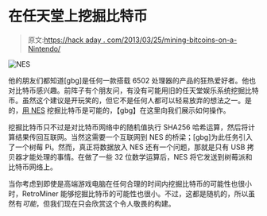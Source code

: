 # 在任天堂上挖掘比特币

> 原文:[https://hack aday . com/2013/03/25/mining-bitcoins-on-a-Nintendo/](https://hackaday.com/2013/03/25/mining-bitcoins-on-a-nintendo/)

![NES](../Images/f0c3f115d78f4e8f80cf88e5836e90d2.png)

他的朋友们都知道[gbg]是任何一款搭载 6502 处理器的产品的狂热爱好者。他也对比特币感兴趣。前阵子有个朋友问，有没有可能用旧的任天堂娱乐系统挖掘比特币。虽然这个建议是开玩笑的，但它不是任何人都可以轻易放弃的想法之一。是的，[用 NES](http://retrominer.com/) 挖掘比特币是可能的，【gbg】在这里向我们展示如何操作。

挖掘比特币只不过是对比特币网络中的随机值执行 SHA256 哈希运算，然后将计算结果传回互联网。当然这需要一个互联网到 NES 的桥梁；[gbg]为此任务引入了一个树莓 Pi。然而，真正将数据放入 NES 还有一个问题，那就是只有 USB 拷贝器才能处理的事情。在做了一些 32 位数学运算后，NES 将它发送到树莓派和比特币网络上。

当你考虑到即使是高端游戏电脑在任何合理的时间内挖掘比特币的可能性也很小时，RetroMiner 能够挖掘比特币的可能性也很小。不过，这都是随机的，所以虽然有*可能*，但我们现在只会欣赏这个令人敬畏的构建。